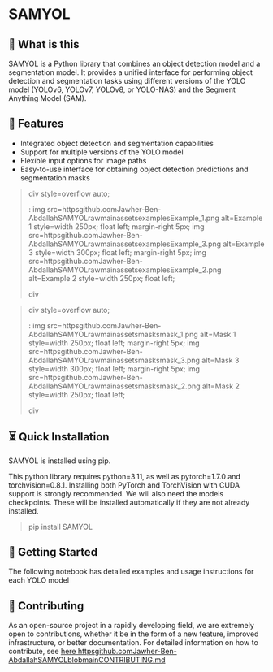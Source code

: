 # SAMYOL

## 🤔 What is this

SAMYOL is a Python library that combines an object detection model and a
segmentation model. It provides a unified interface for performing
object detection and segmentation tasks using different versions of the
YOLO model (YOLOv6, YOLOv7, YOLOv8, or YOLO-NAS) and the Segment
Anything Model (SAM).

## 🧩 Features

-   Integrated object detection and segmentation capabilities
-   Support for multiple versions of the YOLO model
-   Flexible input options for image paths
-   Easy-to-use interface for obtaining object detection predictions and
    segmentation masks

> div style=overflow auto;
>
> :   img
>     src=httpsgithub.comJawher-Ben-AbdallahSAMYOLrawmainassetsexamplesExample_1.png
>     alt=Example 1 style=width 250px; float left; margin-right 5px; img
>     src=httpsgithub.comJawher-Ben-AbdallahSAMYOLrawmainassetsexamplesExample_3.png
>     alt=Example 3 style=width 300px; float left; margin-right 5px; img
>     src=httpsgithub.comJawher-Ben-AbdallahSAMYOLrawmainassetsexamplesExample_2.png
>     alt=Example 2 style=width 250px; float left;
>
> div

> div style=overflow auto;
>
> :   img
>     src=httpsgithub.comJawher-Ben-AbdallahSAMYOLrawmainassetsmasksmask_1.png
>     alt=Mask 1 style=width 250px; float left; margin-right 5px; img
>     src=httpsgithub.comJawher-Ben-AbdallahSAMYOLrawmainassetsmasksmask_3.png
>     alt=Mask 3 style=width 300px; float left; margin-right 5px; img
>     src=httpsgithub.comJawher-Ben-AbdallahSAMYOLrawmainassetsmasksmask_2.png
>     alt=Mask 2 style=width 250px; float left;
>
> div

## ⏳ Quick Installation

SAMYOL is installed using pip.

This python library requires python=3.11, as well as pytorch=1.7.0 and
torchvision=0.8.1. Installing both PyTorch and TorchVision with CUDA
support is strongly recommended. We will also need the models
checkpoints. These will be installed automatically if they are not
already installed.

> pip install SAMYOL

## 🚀 Getting Started

The following notebook has detailed examples and usage instructions for
each YOLO model

## 💁 Contributing

As an open-source project in a rapidly developing field, we are
extremely open to contributions, whether it be in the form of a new
feature, improved infrastructure, or better documentation. For detailed
information on how to contribute, see [here
httpsgithub.comJawher-Ben-AbdallahSAMYOLblobmainCONTRIBUTING.md]()
